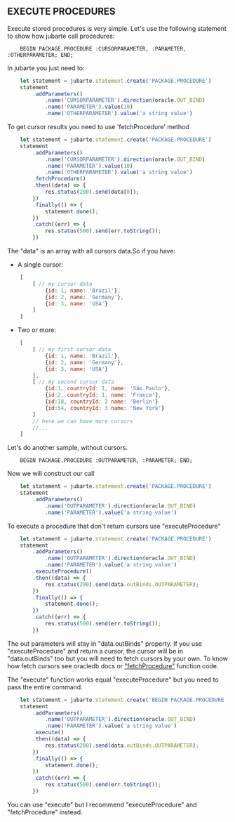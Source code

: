 ## EXECUTE PROCEDURES

Execute stored procedures is very simple. Let's use the following statement to show how jubarte call procedures:

```
    BEGIN PACKAGE.PROCEDURE :CURSORPARAMETER, :PARAMETER, :OTHERPARAMETER; END;
```

In jubarte you just need to:

``` javascript
    let statement = jubarte.statement.create('PACKAGE.PROCEDURE')
    statement
        .addParameters()
            .name('CURSORPARAMETER').direction(oracle.OUT_BIND)
            .name('PARAMETER').value(10)
            .name('OTHERPARAMETER').value('a string value')
```

To get cursor results you need to use 'fetchProcedure' method

``` javascript
    let statement = jubarte.statement.create('PACKAGE.PROCEDURE')
    statement
        .addParameters()
            .name('CURSORPARAMETER').direction(oracle.OUT_BIND)
            .name('PARAMETER').value(10)
            .name('OTHERPARAMETER').value('a string value')
        .fetchProcedure()
        .then((data) => {
            res.status(200).send(data[0]);
        })
        .finally(() => {
            statement.done();
        })
        .catch((err) => {
            res.status(500).send(err.toString());
        })
```

The "data" is an array with all cursors data.So if you have:

* A single cursor:
``` javascript
    [
        [ // my cursor data
            {id: 1, name: 'Brazil'},
            {id: 2, name: 'Germany'},
            {id: 3, name: 'USA'}
        ]
    ]
```

* Two or more:
``` javascript
    [
        [ // my first cursor data
            {id: 1, name: 'Brazil'},
            {id: 2, name: 'Germany'},
            {id: 3, name: 'USA'}
        ],
        [ // my second cursor data
            {id:1, countryId: 1, name: 'São Paulo'},
            {id:2, countryId: 1, name: 'Franca'},
            {id:18, countryId: 2 name: 'Berlin'}
            {id:54, countryId: 3 name: 'New York'}
        ] 
        // here we can have more cursors
        //...
    ]
```

Let's do another sample, without cursors.

```
    BEGIN PACKAGE.PROCEDURE :OUTPARAMETER, :PARAMETER; END;
```

Now we will construct our call

``` javascript
    let statement = jubarte.statement.create('PACKAGE.PROCEDURE')
    statement
        .addParameters()
            .name('OUTPARAMETER').direction(oracle.OUT_BIND)
            .name('PARAMETER').value('a string value')
```

To execute a procedure that don't return cursors use "executeProcedure"

``` javascript
    let statement = jubarte.statement.create('PACKAGE.PROCEDURE')
    statement
        .addParameters()
            .name('OUTPARAMETER').direction(oracle.OUT_BIND)
            .name('PARAMETER').value('a string value')
        .executeProcedure()
        .then((data) => {
            res.status(200).send(data.outBinds.OUTPARAMETER);
        })
        .finally(() => {
            statement.done();
        })
        .catch((err) => {
            res.status(500).send(err.toString());
        })
```

The out parameters will stay in "data.outBinds" property.
If you use "executeProcedure" and return a cursor, the cursor will be in "data.outBinds" too but you will need to fetch cursors by your own. 
To know how fetch cursors see oracledb docs or ["fetchProcedure"](../../lib/statement/statement.js) function code.

The "execute" function works equal "executeProcedure" but you need to pass the entire command.

``` javascript
    let statement = jubarte.statement.create('BEGIN PACKAGE.PROCEDURE :OUTPARAMETER, :PARAMETER; END;')
    statement
        .addParameters()
            .name('OUTPARAMETER').direction(oracle.OUT_BIND)
            .name('PARAMETER').value('a string value')
        .execute()
        .then((data) => {
            res.status(200).send(data.outBinds.OUTPARAMETER);
        })
        .finally(() => {
            statement.done();
        })
        .catch((err) => {
            res.status(500).send(err.toString());
        })
```

You can use "execute" but I recommend "executeProcedure" and "fetchProcedure" instead.
